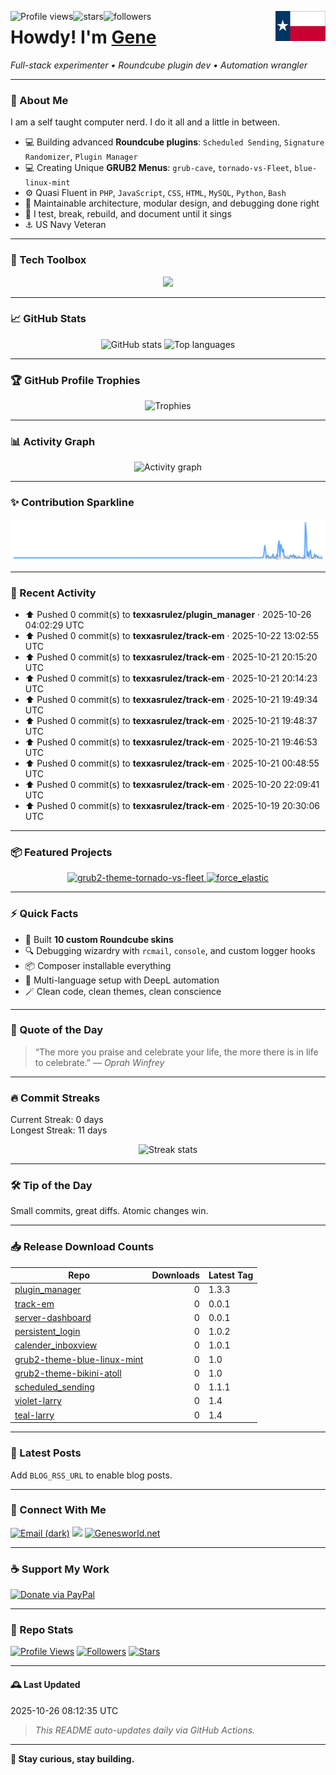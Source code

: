 <p>
  <img alt="Profile views" align="left" src="https://komarev.com/ghpvc/?username=texxasrulez&label=Profile%20views&color=0e75b6&style=plastic">
  <img alt="stars" align="left" src="https://img.shields.io/github/stars/texxasrulez?label=Stars&style=plastic&logo=github&labelColor=yellow&color=deepskyblue">
  <img alt="followers" align="left" src="https://img.shields.io/github/followers/texxasrulez?style=plastic&label=Followers&logo=github&labelColor=purple&color=blue">
  <img align="right" src="https://github.com/texxasrulez/texxasrulez/blob/main/assets/images/texas-flag.png" height="48">
</p>
<h1> Howdy! I'm <a href="https://github.com/texxasrulez">Gene</a></h1>
<p>
  <em>Full-stack experimenter • Roundcube plugin dev • Automation wrangler</em>
</p>

---

### 🧠 About Me

I am a self taught computer nerd. I do it all and a little in between.

- 💻 Building advanced **Roundcube plugins**: `Scheduled Sending`, `Signature Randomizer`, `Plugin Manager`
- 💻 Creating Unique **GRUB2 Menus**: `grub-cave`, `tornado-vs-Fleet`, `blue-linux-mint`
- ⚙️ Quasi Fluent in `PHP`, `JavaScript`, `CSS`, `HTML`, `MySQL`, `Python`, `Bash`
- 🧩 Maintainable architecture, modular design, and debugging done right
- 🔭 I test, break, rebuild, and document until it sings
- ⚓ US Navy Veteran

---

### 🧰 Tech Toolbox

<p align="center">
  <picture>
	<img src="https://skillicons.dev/icons?i=php,html,css,js,python,bash,git,github,linux,mysql,markdown" />
  </picture>
</p>

---

### 📈 GitHub Stats

<p align="center">
  <!-- Stats card -->
  <picture>
    <source media="(prefers-color-scheme: dark)" srcset="https://github-readme-stats.vercel.app/api?username=texxasrulez&show_icons=true&theme=tokyonight&count_private=true">
    <source media="(prefers-color-scheme: light)" srcset="https://github-readme-stats.vercel.app/api?username=texxasrulez&show_icons=true&theme=default&count_private=true">
    <img alt="GitHub stats" height="160" src="https://github-readme-stats.vercel.app/api?username=texxasrulez&show_icons=true&theme=default&count_private=true" />
  </picture>

  <!-- Top languages -->
  <picture>
    <source media="(prefers-color-scheme: dark)" srcset="https://github-readme-stats.vercel.app/api/top-langs/?username=texxasrulez&layout=compact&theme=tokyonight">
    <source media="(prefers-color-scheme: light)" srcset="https://github-readme-stats.vercel.app/api/top-langs/?username=texxasrulez&layout=compact&theme=default">
    <img alt="Top languages" height="160" src="https://github-readme-stats.vercel.app/api/top-langs/?username=texxasrulez&layout=compact&theme=default" />
  </picture>
</p>

---

### 🏆 GitHub Profile Trophies

<p align="center">
  <picture>
    <source media="(prefers-color-scheme: dark)" srcset="https://github-profile-trophy.vercel.app/?username=texxasrulez&theme=algolia&no-frame=false&margin-w=15&margin-h=15&column=6">
    <source media="(prefers-color-scheme: light)" srcset="https://github-profile-trophy.vercel.app/?username=texxasrulez&theme=algolia&no-bg=true&no-frame=false&margin-w=15&margin-h=15&column=6">
    <img alt="Trophies" src="https://github-profile-trophy.vercel.app/?username=texxasrulez&theme=algolia&no-bg=true&no-frame=false&margin-w=15&margin-h=15&column=6" />
  </picture>
</p>

---

### 📊 Activity Graph

<p align="center">
  <picture>
    <source media="(prefers-color-scheme: dark)" srcset="https://github-readme-activity-graph.vercel.app/graph?username=texxasrulez&theme=react-dark&area=true&grid=true&line=8aa8c2&area_color=8aa8c2&border_color=ffffff&radius=10">
    <source media="(prefers-color-scheme: light)" srcset="https://github-readme-activity-graph.vercel.app/graph?username=texxasrulez&theme=minimal&area=true&grid=true&line=000080&area_color=000080&border_color=8aa8c2&radius=10">
    <img alt="Activity graph" src="https://github-readme-activity-graph.vercel.app/graph?username=texxasrulez&theme=minimal&area=true&grid=true&line=000080&area_color=000080&border_color=8aa8c2&radius=10" />
  </picture>
</p>

---

### ✨ Contribution Sparkline

<p align="center">
  <img alt="Contributions sparkline"
       src="https://raw.githubusercontent.com/texxasrulez/texxasrulez/main/assets/contrib-sparkline.svg" />
</p>

---

### 📰 Recent Activity
<!--ACTIVITY:START-->
- ⬆️ Pushed 0 commit(s) to **texxasrulez/plugin_manager** · 2025-10-26 04:02:29 UTC
- ⬆️ Pushed 0 commit(s) to **texxasrulez/track-em** · 2025-10-22 13:02:55 UTC
- ⬆️ Pushed 0 commit(s) to **texxasrulez/track-em** · 2025-10-21 20:15:20 UTC
- ⬆️ Pushed 0 commit(s) to **texxasrulez/track-em** · 2025-10-21 20:14:23 UTC
- ⬆️ Pushed 0 commit(s) to **texxasrulez/track-em** · 2025-10-21 19:49:34 UTC
- ⬆️ Pushed 0 commit(s) to **texxasrulez/track-em** · 2025-10-21 19:48:37 UTC
- ⬆️ Pushed 0 commit(s) to **texxasrulez/track-em** · 2025-10-21 19:46:53 UTC
- ⬆️ Pushed 0 commit(s) to **texxasrulez/track-em** · 2025-10-21 00:48:55 UTC
- ⬆️ Pushed 0 commit(s) to **texxasrulez/track-em** · 2025-10-20 22:09:41 UTC
- ⬆️ Pushed 0 commit(s) to **texxasrulez/track-em** · 2025-10-19 20:30:06 UTC
<!--ACTIVITY:END-->

---

### 📦 Featured Projects
<!--FEATURED:START-->
<p align="center">
<a href="https://github.com/texxasrulez/grub2-theme-tornado-vs-fleet">
  <picture>
    <source media="(prefers-color-scheme: dark)" srcset="https://github-readme-stats.vercel.app/api/pin/?username=texxasrulez&repo=grub2-theme-tornado-vs-fleet&theme=tokyonight">
    <img src="https://github-readme-stats.vercel.app/api/pin/?username=texxasrulez&repo=grub2-theme-tornado-vs-fleet&theme=default" alt="grub2-theme-tornado-vs-fleet" />
  </picture>
</a>
<a href="https://github.com/texxasrulez/force_elastic">
  <picture>
    <source media="(prefers-color-scheme: dark)" srcset="https://github-readme-stats.vercel.app/api/pin/?username=texxasrulez&repo=force_elastic&theme=tokyonight">
    <img src="https://github-readme-stats.vercel.app/api/pin/?username=texxasrulez&repo=force_elastic&theme=default" alt="force_elastic" />
  </picture>
</a>
</p>
<!--FEATURED:END-->

---

### ⚡ Quick Facts

- 🎨 Built **10 custom Roundcube skins**
- 🔍 Debugging wizardry with `rcmail`, `console`, and custom logger hooks
- 📦 Composer installable everything
- 🧭 Multi-language setup with DeepL automation
- 🪄 Clean code, clean themes, clean conscience

---

### 💬 Quote of the Day
<!--QUOTE:START-->
> “The more you praise and celebrate your life, the more there is in life to celebrate.”
— <em>Oprah Winfrey</em>
<!--QUOTE:END-->

---

### 🔥 Commit Streaks
<!--STREAKS:START-->
Current Streak: 0 days  
Longest Streak: 11 days
<!--STREAKS:END-->

<p align="center">
  <picture>
    <source media="(prefers-color-scheme: dark)" srcset="https://github-readme-streak-stats.herokuapp.com?user=texxasrulez&theme=blue-green&date_format=M%20j%5B%2C%20Y%5D&fire=FF0000&stroke=49F9FF&background=FFFFFF00&dates=0000FF&border=FFFFFF">
    <img src="https://github-readme-streak-stats.herokuapp.com?user=texxasrulez&theme=blue-green&date_format=M%20j%5B%2C%20Y%5D&fire=FF0000&stroke=49F9FF&background=FFFFFF00&dates=0000FF&border=0000FF" alt="Streak stats" />
  </picture>
</p>

---

### 🛠️ Tip of the Day
<!--TIP:START-->
Small commits, great diffs. Atomic changes win.
<!--TIP:END-->

---

### 📥 Release Download Counts
<!--RELEASES:START-->
| Repo | Downloads | Latest Tag |
|---|---:|---|
| [plugin_manager](https://github.com/texxasrulez/plugin_manager/releases) | 0 | 1.3.3 |
| [track-em](https://github.com/texxasrulez/track-em/releases) | 0 | 0.0.1 |
| [server-dashboard](https://github.com/texxasrulez/server-dashboard/releases) | 0 | 0.0.1 |
| [persistent_login](https://github.com/texxasrulez/persistent_login/releases) | 0 | 1.0.2 |
| [calender_inboxview](https://github.com/texxasrulez/calender_inboxview/releases) | 0 | 1.0.1 |
| [grub2-theme-blue-linux-mint](https://github.com/texxasrulez/grub2-theme-blue-linux-mint/releases) | 0 | 1.0 |
| [grub2-theme-bikini-atoll](https://github.com/texxasrulez/grub2-theme-bikini-atoll/releases) | 0 | 1.0 |
| [scheduled_sending](https://github.com/texxasrulez/scheduled_sending/releases) | 0 | 1.1.1 |
| [violet-larry](https://github.com/texxasrulez/violet-larry/releases) | 0 | 1.4 |
| [teal-larry](https://github.com/texxasrulez/teal-larry/releases) | 0 | 1.4 |
<!--RELEASES:END-->

---

### 📰 Latest Posts
<!--BLOG:START-->
Add `BLOG_RSS_URL` to enable blog posts.
<!--BLOG:END-->

---

### 🔗 Connect With Me

<p align="left">
  <a href="mailto:texxasrulez@yahoo.com"><img src="https://img.shields.io/badge/Email-%23EA4335.svg?&style=plastic&logo=gmail&logoColor=white&labelColor=2d333b#gh-dark-mode-only" alt="Email (dark)" /></a>
  <a href="https://github.com/texxasrulez"><img src="https://img.shields.io/badge/GitHub-%23181717.svg?&style=plastic&logo=github&logoColor=white" /></a>
  <a href="https://www.genesworld.net/kontact.html" target="_blank" rel="noopener noreferrer"><img alt="Genesworld.net" src="https://img.shields.io/website?url=https%3A%2F%2Fwww.genesworld.net%2Fkontact.html&up_message=Online&up_color=darkgreen&down_message=Offline&down_color=crimson&style=plastic&logo=website&logoColor=white&label=Genesworld.net&labelColor=navy"></a>
</p>

---

### ☕ Support My Work

[![Donate via PayPal](https://img.shields.io/badge/Donate-Money%20Please-00457C?logo=paypal&logoColor=white&style=plastic&labelColor=navy&color=darkgreen)](https://www.paypal.com/paypalme/texxasrulez)

---

### 🧩 Repo Stats

[![Profile Views](https://komarev.com/ghpvc/?username=texxasrulez&label=Profile%20views&color=0e75b6&style=plastic)](https://github.com/texxasrulez)
[![Followers](https://img.shields.io/github/followers/texxasrulez?label=Stars&style=plastic&logo=github&labelColor=yellow&color=deepskyblue)](https://github.com/texxasrulez?tab=followers)
[![Stars](https://img.shields.io/github/stars/texxasrulez?style=plastic&label=Followers&logo=github&labelColor=purple&color=blue)](https://github.com/texxasrulez)

---

#### 🕰️ Last Updated
<!--DATE:START-->
2025-10-26 08:12:35 UTC
<!--DATE:END-->

> _This README auto-updates daily via GitHub Actions._

---

**🚀 Stay curious, stay building.**
